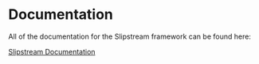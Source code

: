# Documentation

All of the documentation for the Slipstream framework can be found here:

[Slipstream Documentation](https://ssd-git.juniper.net/spog/slipstream/blob/master/docs/Slipstream.md)